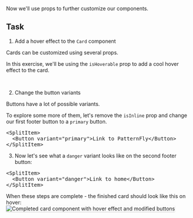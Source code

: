 Now we'll use props to further customize our components.

## Task
1) Add a hover effect to the `Card` component

Cards can be customized using several props.

In this exercise, we'll be using the `isHoverable` prop to add a cool hover effect to the card.

<pre class="file" data-target="clipboard">

</pre>

2) Change the button variants

Buttons have a lot of possible variants.

To explore some more of them, let's remove the `isInline` prop and change our first footer button to a `primary` button.

<pre class="file" data-target="clipboard">
&lt;SplitItem&gt;
  &lt;Button variant=&quot;primary&quot;>Link to PatternFly&lt;/Button&gt;
&lt;/SplitItem&gt;
</pre>

3) Now let's see what a `danger` variant looks like on the second footer button:

<pre class="file" data-target="clipboard">
&lt;SplitItem&gt;
  &lt;Button variant=&quot;danger&quot;>Link to home&lt;/Button&gt;
&lt;/SplitItem&gt;
</pre>

When these steps are complete - the finished card should look like this on hover:
<img src="module-1/assets/final-card-with-customizations.png" alt="Completed card component with hover effect and modified buttons" style="box-shadow: rgba(3, 3, 3, 0.2) 0px 1.25px 2.5px 0px;" />
